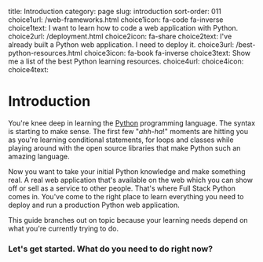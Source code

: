 title: Introduction
category: page
slug: introduction
sort-order: 011
choice1url: /web-frameworks.html
choice1icon: fa-code fa-inverse
choice1text: I want to learn how to code a web application with Python.
choice2url: /deployment.html
choice2icon: fa-share
choice2text: I've already built a Python web application. I need to deploy it.
choice3url: /best-python-resources.html
choice3icon: fa-book fa-inverse
choice3text: Show me a list of the best Python learning resources.
choice4url:
choice4icon:
choice4text:


# Introduction
You're knee deep in learning the [Python](http://www.python.org/)
programming language. The syntax is starting to make sense. The first
few "*ahh-ha*!" moments are hitting you as you're learning conditional
statements, for loops and classes while playing around with the open source 
libraries that make Python such an amazing language.

Now you want to take your initial Python knowledge and make something real.
A real web application that's available on the web which you can show off or 
sell as a service to other people. That's where Full Stack Python comes in. 
You've come to the right place to learn everything you need to deploy and 
run a production Python web application.

This guide branches out on topic because your learning needs depend on what
you're currently trying to do. 

### Let's get started. What do you need to do right now?
